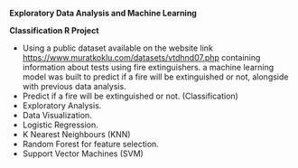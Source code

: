 **Exploratory Data Analysis and Machine Learning**

**Classification R Project**

- Using a public dataset available on the website link https://www.muratkoklu.com/datasets/vtdhnd07.php containing information about tests using fire extinguishers. a machine learning model was built to predict if a fire will be extinguished or not, alongside with previous data analysis.
- Predict if a fire will be extinguished or not. (Classification)
- Exploratory Analysis.
- Data Visualization.
- Logistic Regression.
- K Nearest Neighbours (KNN)
- Random Forest for feature selection.
- Support Vector Machines (SVM)

